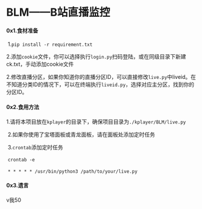 # BLM——B站直播监控

#### 0x1.食材准备

​	1.`pip install -r requirement.txt`

​	2.添加`cookie`文件，你可以选择执行`login.py`扫码登陆，或在同级目录下新建ck.txt，手动添加cookie文件

​	2.修改直播分区，如果你知道你的直播分区ID，可以直接修改`live.py`中liveid。在不知道分类ID的情况下，可以在终端执行`liveid.py`，选择对应主分区，找到你的分区ID。

#### 0x2.食用方法

​	1.请将本项目放在`kplayer`的目录下，确保项目目录为`./kplayer/BLM/live.py`

​	2.如果你使用了宝塔面板或青龙面板，请在面板处添加定时任务

​	3.`crontab`添加定时任务

​		 `crontab -e` 

​		`* * * * * /usr/bin/python3 /path/to/your/live.py`

#### 0x3.遗言

v我50
